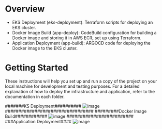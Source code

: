 # Overview

- EKS Deployment (eks-deployment): Terraform scripts for deploying an EKS cluster.
- Docker Image Build (app-deploy): CodeBuild configuration for building a Docker image and storing it in AWS ECR, set up using Terraform.
- Application Deployment (app-build): ARGOCD code for deploying the Docker image to the EKS cluster.

# Getting Started
These instructions will help you set up and run a copy of the project on your local machine for development and testing purposes. For a detailed explanation of how to deploy the infrastructure and application, refer to the documentation in each folder.


#######KS Deployment##########
![image](https://github.com/SerdarYalcin/demo/assets/70317458/9ef80b9e-0316-424a-a25a-f85603d959b7)
#################################
#########Docker Image Build############
![image](https://github.com/SerdarYalcin/demo/assets/70317458/4a7e6a7d-900f-49c3-a6f5-3f496a919d5e)
#########################
###Application Deployment####
![image](https://github.com/SerdarYalcin/demo/assets/70317458/69a6b506-a898-4e6b-8412-0d714d8ae9d8)


